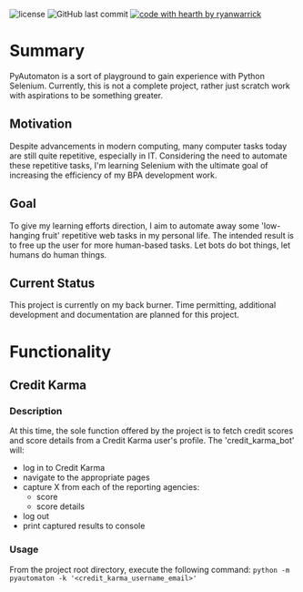 ![license](https://img.shields.io/github/license/ryanwarrick/pyautomaton)
![GitHub last commit](https://img.shields.io/github/last-commit/ryanwarrick/pyautomaton)
[![code with hearth by ryanwarrick](https://img.shields.io/badge/%3C%2F%3E%20with%20%E2%99%A5%20by-ryanwarrick-ff1414.svg?style=flat-square)](https://github.com/ryanwarrick)


# Summary
PyAutomaton is a sort of playground to gain experience with Python Selenium. Currently, this is not a complete project, rather just scratch work with aspirations to be something greater.

## Motivation
Despite advancements in modern computing, many computer tasks today are still quite repetitive, especially in IT. Considering the need to automate these repetitive tasks, I'm learning Selenium with the ultimate goal of increasing the efficiency of my BPA development work.

##  Goal
To give my learning efforts direction, I aim to automate away some 'low-hanging fruit' repetitive web tasks in my personal life. The intended result is to free up the user for more human-based tasks. Let bots do bot things, let humans do human things.

## Current Status
This project is currently on my back burner. Time permitting, additional development and documentation are planned for this project.

# Functionality

## Credit Karma
### Description
At this time, the sole function offered by the project is to fetch credit scores and score details from a Credit Karma user's profile. The 'credit_karma_bot' will:
- log in to Credit Karma
- navigate to the appropriate pages
- capture X from each of the reporting agencies:
  - score
  - score details
- log out
- print captured results to console
  
### Usage
From the project root directory, execute the following command: `python -m pyautomaton -k '<credit_karma_username_email>'`

